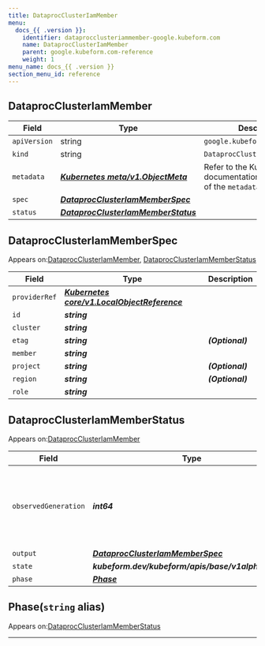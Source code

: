 ```yaml
---
title: DataprocClusterIamMember
menu:
  docs_{{ .version }}:
    identifier: dataprocclusteriammember-google.kubeform.com
    name: DataprocClusterIamMember
    parent: google.kubeform.com-reference
    weight: 1
menu_name: docs_{{ .version }}
section_menu_id: reference
---
```


## DataprocClusterIamMember
| Field | Type | Description |
| ------ | ----- | ----------- |
| `apiVersion` | string | `google.kubeform.com/v1alpha1` |
|    `kind` | string | `DataprocClusterIamMember` |
| `metadata` | ***[Kubernetes meta/v1.ObjectMeta](https://v1-18.docs.kubernetes.io/docs/reference/generated/kubernetes-api/v1.18/#objectmeta-v1-meta)***|Refer to the Kubernetes API documentation for the fields of the `metadata` field.|
| `spec` | ***[DataprocClusterIamMemberSpec](#dataprocclusteriammemberspec)***||
| `status` | ***[DataprocClusterIamMemberStatus](#dataprocclusteriammemberstatus)***||
## DataprocClusterIamMemberSpec

Appears on:[DataprocClusterIamMember](#dataprocclusteriammember), [DataprocClusterIamMemberStatus](#dataprocclusteriammemberstatus)

| Field | Type | Description |
| ------ | ----- | ----------- |
| `providerRef` | ***[Kubernetes core/v1.LocalObjectReference](https://v1-18.docs.kubernetes.io/docs/reference/generated/kubernetes-api/v1.18/#localobjectreference-v1-core)***||
| `id` | ***string***||
| `cluster` | ***string***||
| `etag` | ***string***| ***(Optional)*** |
| `member` | ***string***||
| `project` | ***string***| ***(Optional)*** |
| `region` | ***string***| ***(Optional)*** |
| `role` | ***string***||
## DataprocClusterIamMemberStatus

Appears on:[DataprocClusterIamMember](#dataprocclusteriammember)

| Field | Type | Description |
| ------ | ----- | ----------- |
| `observedGeneration` | ***int64***| ***(Optional)*** Resource generation, which is updated on mutation by the API Server.|
| `output` | ***[DataprocClusterIamMemberSpec](#dataprocclusteriammemberspec)***| ***(Optional)*** |
| `state` | ***kubeform.dev/kubeform/apis/base/v1alpha1.State***| ***(Optional)*** |
| `phase` | ***[Phase](#phase)***| ***(Optional)*** |
## Phase(`string` alias)

Appears on:[DataprocClusterIamMemberStatus](#dataprocclusteriammemberstatus)

---
